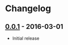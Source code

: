 # Changelog

## [0.0.1](https://github.com/solderapp/solder/releases/tag/v0.0.1) - 2016-03-01

* Initial release
